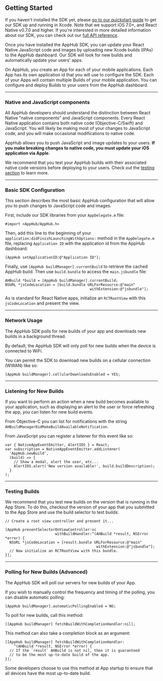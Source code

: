 
<h2>Getting Started</h2>

If you haven't installed the SDK yet, please [go to our quickstart guide](/quickstart) to get our SDK up and running in Xcode. Note that we support iOS 7.0+, and React Native v0.7.0 and higher. If you're interested in more detailed information about our SDK, you can check out our <a href='/api/ios' target='_blank'>full API reference</a>.

Once you have installed the AppHub SDK, you can update your React Native JavaScript code and images by uploading new Xcode builds (IPAs) to the AppHub dashboard. Our SDK will  look for new builds and automatically update your users' apps.

On AppHub, you create an App for each of your mobile applications. Each App has its own application id that you will use to configure the SDK. Each of your Apps will contain multiple Builds of your mobile application. You can configure and deploy Builds to your users from the AppHub dashboard.

---

<h3 short-title='Components'>Native and JavaScript components</h3>

All AppHub developers should understand the distinction between React Native "native components" and JavaScript components. Every React Native application contains both native code (Objective-C/Swift) and JavaScript. You will likely be making most of your changes to JavaScript code, and you will make occasional modifications to native code.

AppHub allows you to push JavaScript and image updates to your users. **If you make breaking changes to native code, you must update your iOS application via Apple**.

We recommend that you test your AppHub builds with their associated native code versions
before deploying to your users. Check out the [testing section](#docs-testing-builds) to learn more.

---

<h3 short-title='Basic Configuration'>Basic SDK Configuration</h3>

This section describes the most basic AppHub configuration that will allow you to push changes to JavaScript code and images.

First, include our SDK libraries from your `AppDelegate.m` file:

    #import <AppHub/AppHub.h>

Then, add this line to the beginning of your  `application:didFinishLaunchingWithOptions:` method in the `AppDelegate.m` file, replacing `Application ID` with the application id from the AppHub dashboard:

    [AppHub setApplicationID:@"Application ID"];

Finally, use `[AppHub buildManager].currentBuild` to retrieve the cached AppHub build. Then use `build.bundle` to access the `main.jsbundle` file:

    AHBuild *build = [AppHub buildManager].currentBuild;
    NSURL *jsCodeLocation = [build.bundle URLForResource:@"main"
                                           withExtension:@"jsbundle"];


As is standard for React Native apps, initialize an `RCTRootView` with this `jsCodeLocation` and present the view.

---

<h3 short-title='Network Usage'>Network Usage</h3>

The AppHub SDK polls for new builds of your app and downloads new builds in a background thread.

By default, the AppHub SDK will only poll for new builds when the device is connected to WiFi.

You can permit the SDK to download new builds on a cellular connection (WWAN) like so:

    [AppHub buildManager].cellularDownloadsEnabled = YES;

---

<h3 short-title='Listening for New Builds'>Listening for New Builds</h3>

If you want to perform an action when a new build becomes available to your application, such as displaying an alert to the user or force refreshing the app, you can listen for new build events.

From Objective-C you can list for notifications with the string `AHBuildManagerDidMakeBuildAvailableNotification`.

From JavaScript you can register a listener for this event like so:

    var { NativeAppEventEmitter, AlertIOS } = React;
    var subscription = NativeAppEventEmitter.addListener(
      'AppHub.newBuild',
      (build) => {
        // Show a modal, alert the user, etc...
        AlertIOS.alert('New version available!', build.buildDescription);
      }
    );

---

<h3 short-title='Testing Builds'>Testing Builds</h3>

We recommend that you test new builds on the version that is running in the App Store. To do this, checkout the version of your app that you submitted to the App Store and use the build selector to test builds:

    // Create a root view controller and present it...

    [AppHub presentSelectorOnViewController:vc
                           withBuildHandler:^(AHBuild *result, NSError *error) {
      NSURL *jsCodeLocation = [result.bundle URLForResource:@"main"
                                              withExtension:@"jsbundle"];
      // Now initialize an RCTRootView with this bundle.
    }];

---

<h3 short-title='Polling for New Builds'>Polling for New Builds (Advanced)</h3>

The AppHub SDK will poll our servers for new builds of your App.

If you wish to manually control the frequency and timing of the polling, you can disable automatic polling:

    [AppHub buildManager].automaticPollingEnabled = NO;

To poll for new builds, call this method:

    [[AppHub buildManager] fetchBuildWithCompletionHandler:nil];

This method can also take a completion block as an argument:

    [[AppHub buildManager] fetchBuildWithCompletionHandler:
        ^(AHBuild *result, NSError *error) {
      // If the `result` AHBuild is not nil, then it is guaranteed
      // to be the most up-to-date build of the app.
    }];

Some developers choose to use this method at App startup to ensure that all devices have the most
up-to-date build.
